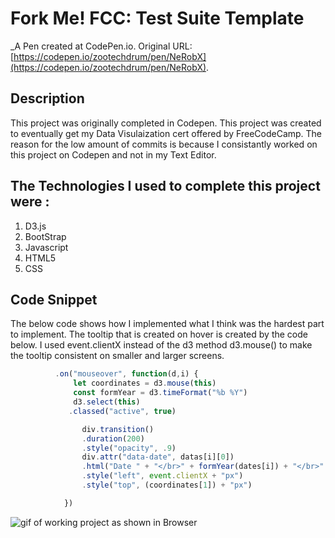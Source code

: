 # Fork Me! FCC: Test Suite Template
 _A Pen created at CodePen.io. Original URL: [https://codepen.io/zootechdrum/pen/NeRobX](https://codepen.io/zootechdrum/pen/NeRobX).

 ## Description 
 This project was originally completed in Codepen. This project was created to
 eventually get my Data Visulaization cert offered by FreeCodeCamp. The reason for the low amount of commits is because I consistantly worked on this project on Codepen and not in my Text Editor. 

 ## The Technologies I used to complete this project were :

 1. D3.js
 2. BootStrap
 3. Javascript
 4. HTML5
 5. CSS

## Code Snippet

The below code shows how I implemented what I think was the hardest part to implement. The tooltip that is created on hover is created by the code below.
I used event.clientX instead of the d3 method d3.mouse() to make the tooltip 
consistent on smaller and larger screens. 

``` Javascript
          .on("mouseover", function(d,i) {
              let coordinates = d3.mouse(this)
              const formYear = d3.timeFormat("%b %Y")
              d3.select(this)
             .classed("active", true)

                div.transition()
                .duration(200)	
                .style("opacity", .9)
                div.attr("data-date", datas[i][0])                 
                .html("Date " + "</br>" + formYear(dates[i]) + "</br>" + "$" + d3.select(this).attr("data-gdp"))	
                .style("left", event.clientX + "px")
                .style("top", (coordinates[1]) + "px")

            })
```

![gif of working project as shown in Browser](/d3.gif)
 